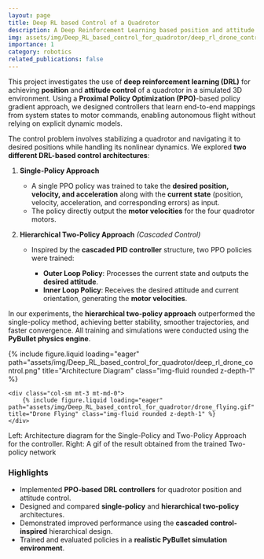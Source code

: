 ```yaml
---
layout: page
title: Deep RL based Control of a Quadrotor
description: A Deep Reinforcement Learning based position and attitude controller for Quadrotors
img: assets/img/Deep_RL_based_control_for_quadrotor/deep_rl_drone_control.png
importance: 1
category: robotics
related_publications: false
---
```


This project investigates the use of **deep reinforcement learning (DRL)** for achieving **position** and **attitude control** of a quadrotor in a simulated 3D environment. Using a **Proximal Policy Optimization (PPO)**-based policy gradient approach, we designed controllers that learn end-to-end mappings from system states to motor commands, enabling autonomous flight without relying on explicit dynamic models.

The control problem involves stabilizing a quadrotor and navigating it to desired positions while handling its nonlinear dynamics. We explored **two different DRL-based control architectures**:

1. **Single-Policy Approach**

   * A single PPO policy was trained to take the **desired position, velocity, and acceleration** along with the **current state** (position, velocity, acceleration, and corresponding errors) as input.
   * The policy directly output the **motor velocities** for the four quadrotor motors.

2. **Hierarchical Two-Policy Approach** *(Cascaded Control)*

   * Inspired by the **cascaded PID controller** structure, two PPO policies were trained:

     * **Outer Loop Policy**: Processes the current state and outputs the **desired attitude**.
     * **Inner Loop Policy**: Receives the desired attitude and current orientation, generating the **motor velocities**.

In our experiments, the **hierarchical two-policy approach** outperformed the single-policy method, achieving better stability, smoother trajectories, and faster convergence. All training and simulations were conducted using the **PyBullet physics engine**.

<div class="row">
    <div class="col-sm mt-3 mt-md-0">
        {% include figure.liquid loading="eager" path="assets/img/Deep_RL_based_control_for_quadrotor/deep_rl_drone_control.png" title="Architecture Diagram" class="img-fluid rounded z-depth-1" %}
    </div>

    <div class="col-sm mt-3 mt-md-0">
        {% include figure.liquid loading="eager" path="assets/img/Deep_RL_based_control_for_quadrotor/drone_flying.gif" title="Drone Flying" class="img-fluid rounded z-depth-1" %}
    </div>
</div>

<div class="caption">
    Left: Architecture diagram for the Single-Policy and Two-Policy Approach for the controller. Right: A gif of the result obtained from the trained Two-policy network
</div>

### **Highlights**

* Implemented **PPO-based DRL controllers** for quadrotor position and attitude control.
* Designed and compared **single-policy** and **hierarchical two-policy** architectures.
* Demonstrated improved performance using the **cascaded control-inspired** hierarchical design.
* Trained and evaluated policies in a **realistic PyBullet simulation environment**.


